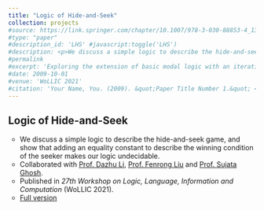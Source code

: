 ```yaml
---
title: "Logic of Hide-and-Seek"
collection: projects
#source: https://link.springer.com/chapter/10.1007/978-3-030-88853-4_13
#type: "paper"
#description_id: 'LHS' #javascript:toggle('LHS')
#description: <p>We discuss a simple logic to describe the hide-and-seek game, and showed that adding an equality constant to describe the winning condition of the seeker makes our logic undecidable.</p>
#permalink
#excerpt: 'Exploring the extension of basic modal logic with an iterative substitution operator. '
#date: 2009-10-01
#venue: 'WoLLIC 2021'
#citation: 'Your Name, You. (2009). &quot;Paper Title Number 1.&quot; <i>Journal 1</i>. 1(1).'
---
```

<h2>Logic of Hide-and-Seek</h2>
<ul type="circle">
<li>We discuss a simple logic to describe the hide-and-seek game, and show that adding an equality constant to describe the winning condition of the seeker makes our logic undecidable.</li>
<li>Collaborated with <a href='https://people.ucas.ac.cn/~lidazhu?language=en'>Prof. Dazhu Li</a>, <a href='http://www.fenrong.net/'>Prof. Fenrong Liu</a> and <a href='https://www.isichennai.res.in/~sujata/'>Prof. Sujata Ghosh</a>. </li>
<li>Published in <i>27th Workshop on Logic, Language, Information and Computation </i>(WoLLIC 2021).</li>
<li><a href='https://link.springer.com/chapter/10.1007/978-3-030-88853-4_13'>Full version</a></li>
</ul>

